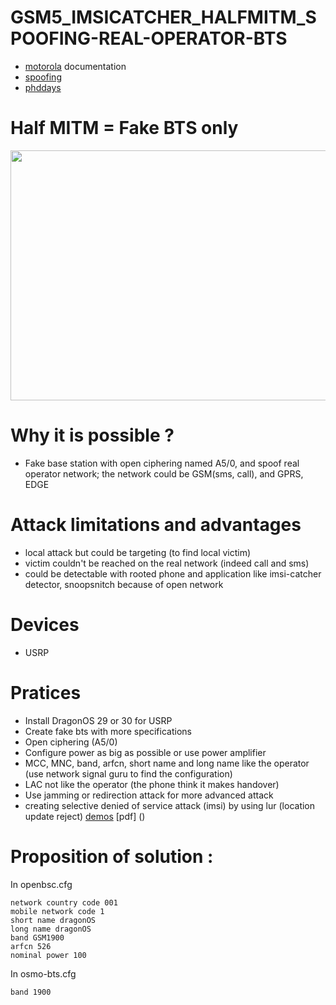 # GSM5_IMSICATCHER_HALFMITM_SPOOFING-REAL-OPERATOR-BTS
* [motorola](https://www.youtube.com/watch?v=ZKa86zAWmQY&pp=ygURZ3NtIHNuaWZmaW5nIDI5YzM%3D) documentation
* [spoofing](https://github.com/godfuzz3r/osmo-nitb-scripts/tree/master)
* [phddays](https://sudonull.com/post/97315-MiTM-Mobile-contest-how-they-broke-mobile-communications-at-PHDays-V-Positive-Technologies-blog)
# Half MITM = Fake BTS only
<p align="center">
  <img width="600" height="400" src="https://github.com/SitrakaResearchAndPOC/GSM_IMSICATCHER_HALFMITM_SPOOFING-SMS-WITH-PHYSICAL-MS/blob/main/2G.jpg">
</p>

# Why it is possible ?
* Fake base station with open ciphering named A5/0, and spoof real operator network; the  network could be GSM(sms, call), and GPRS, EDGE

# Attack limitations and advantages 
* local attack but could be targeting (to find local victim)
* victim couldn't be reached on the real network (indeed call and sms)
* could be detectable with rooted phone and application like imsi-catcher detector, snoopsnitch because of open network
# Devices  
* USRP

# Pratices
* Install DragonOS 29 or 30 for USRP 
* Create fake bts with more specifications
* Open ciphering (A5/0)
* Configure power as big as possible or use power amplifier
* MCC, MNC, band, arfcn, short name and long name like the operator (use network signal guru to find the configuration)
* LAC not like the operator (the phone think it makes handover)
* Use jamming or redirection attack for more advanced attack
* creating selective denied of service attack (imsi) by using lur (location update reject) [demos](https://www.youtube.com/watch?v=OcYl_NH_e4E&t=436s) [pdf]
()
# Proposition of solution :
In openbsc.cfg
```
network country code 001
mobile network code 1
short name dragonOS
long name dragonOS
band GSM1900
arfcn 526
nominal power 100
```
In osmo-bts.cfg 
```
band 1900
```


